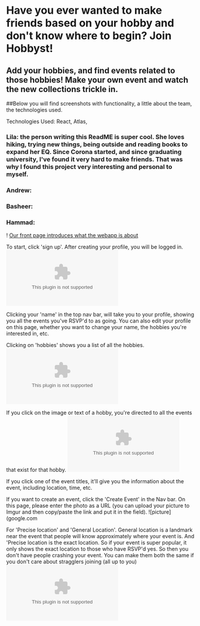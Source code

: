 # Have you ever wanted to make friends based on your hobby and don't know where to begin? Join Hobbyst! 

## Add your hobbies, and find events related to those hobbies! Make your own event and watch the new collections trickle in. 

##Below you will find screenshots with functionality, a little about the team, the technologies used. 

Technologies Used: React, Atlas,

### Lila: the person writing this ReadME is super cool. She loves hiking, trying new things, being outside and reading books to expand her EQ. Since Corona started, and since graduating university, I've found it very hard to make friends. That was why I found this project very interesting and personal to myself. 

### Andrew: 

### Basheer: 

### Hammad: 

! [Our front page introduces what the webapp is about](google.com)

To start, click 'sign up'. After creating your profile, you will be logged in.
![Your main page will look like this](google.com)

Clicking your 'name' in the top nav bar, will take you to your profile, showing you all the events you've RSVP'd to as going. You can also edit your profile on this page, whether you want to change your name, the hobbies you're interested in, etc.


Clicking on 'hobbies' shows you a list of all the hobbies. 
![Hobbies List](google.com)

If you click on the image or text of a hobby, you're directed to all the events that exist for that hobby. 
![photo](google.com)

If you click one of the event titles, it'll give you the information about the event, including location, time, etc.

If you want to create an event, click the 'Create Event' in the Nav bar. On this page, please enter the photo as a URL (you can upload your picture to Imgur and then copy/paste the link and put it in the field).
![picture](google.com

For 'Precise location' and 'General Location'. General location is a landmark near the event that people will know approximately where your event is. And 'Precise location is the exact location. So if your event is super popular, it only shows the exact location to those who have RSVP'd yes. So then you don't have people crashing your event. You can make them both the same if you don't care about stragglers joining (all up to you) 
![Picture](google.com)
